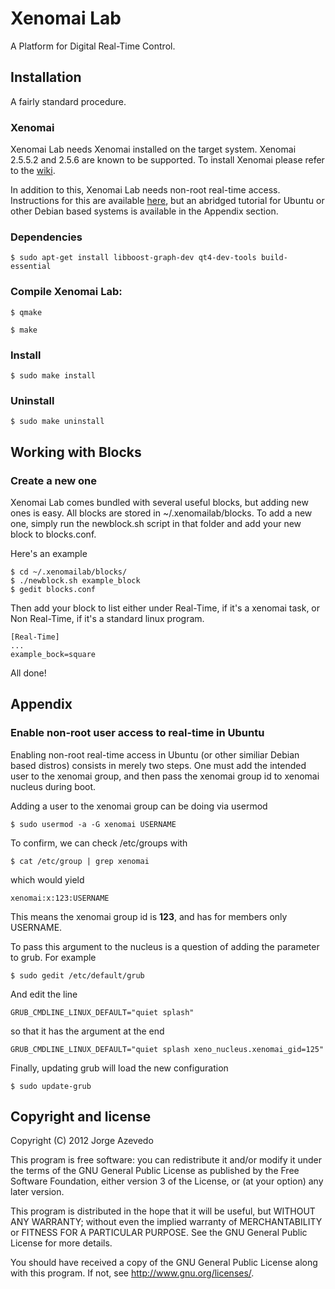 Xenomai Lab
===========

A Platform for Digital Real-Time Control.

Installation
------------

A fairly standard procedure.

### Xenomai

Xenomai Lab needs Xenomai installed on the target system. Xenomai 2.5.5.2 and 
2.5.6 are known to be supported. To install Xenomai please refer to the [wiki](http://www.xenomai.org/index.php/Building_Debian_packages).

In addition to this, Xenomai Lab needs non-root real-time access. Instructions
for this are available [here](http://www.xenomai.org/index.php/Non-root_RT), but
an abridged tutorial for Ubuntu or other Debian based systems is available
in the Appendix section.

### Dependencies

    $ sudo apt-get install libboost-graph-dev qt4-dev-tools build-essential

### Compile Xenomai Lab:

    $ qmake

    $ make

### Install

    $ sudo make install

### Uninstall

    $ sudo make uninstall

Working with Blocks
-------------------

### Create a new one

Xenomai Lab comes bundled with several useful blocks, but adding new ones is
easy. All blocks are stored in ~/.xenomailab/blocks. To add a new one, simply
run the newblock.sh script in that folder and add your new block to 
blocks.conf.

Here's an example

    $ cd ~/.xenomailab/blocks/
    $ ./newblock.sh example_block
    $ gedit blocks.conf

Then add your block to list either under Real-Time, if it's a xenomai task,
 or Non Real-Time, if it's a standard linux program.

    [Real-Time]
    ...
    example_bock=square

All done!

Appendix
--------

### Enable non-root user access to real-time in Ubuntu

Enabling non-root real-time access in Ubuntu (or other similiar Debian based
distros) consists in merely two steps. One must add the intended user to
the xenomai group, and then pass the xenomai group id to xenomai nucleus during
boot.

Adding a user to the xenomai group can be doing via usermod

    $ sudo usermod -a -G xenomai USERNAME

To confirm, we can check /etc/groups with

    $ cat /etc/group | grep xenomai

which would yield

    xenomai:x:123:USERNAME

This means the xenomai group id is **123**, and has for members only USERNAME.

To pass this argument to the nucleus is a question of adding the parameter to
grub. For example

    $ sudo gedit /etc/default/grub

And edit the line

    GRUB_CMDLINE_LINUX_DEFAULT="quiet splash"

so that it has the argument at the end

    GRUB_CMDLINE_LINUX_DEFAULT="quiet splash xeno_nucleus.xenomai_gid=125"

Finally, updating grub will load the new configuration

    $ sudo update-grub

Copyright and license
---------------------

Copyright (C) 2012 Jorge Azevedo

This program is free software: you can redistribute it and/or modify
it under the terms of the GNU General Public License as published by
the Free Software Foundation, either version 3 of the License, or
(at your option) any later version.

This program is distributed in the hope that it will be useful,
but WITHOUT ANY WARRANTY; without even the implied warranty of
MERCHANTABILITY or FITNESS FOR A PARTICULAR PURPOSE.  See the
GNU General Public License for more details.

You should have received a copy of the GNU General Public License
along with this program.  If not, see <http://www.gnu.org/licenses/>.
